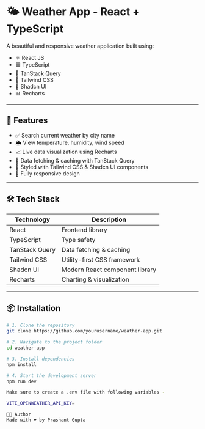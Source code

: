 # 🌤️ Weather App - React + TypeScript

A beautiful and responsive weather application built using:

- ⚛️ React JS
- 🟦 TypeScript
- 🎣 TanStack Query
- 💅 Tailwind CSS
- 🎨 Shadcn UI
- 📊 Recharts

---

## 🚀 Features

- ✅ Search current weather by city name
- 🌦️ View temperature, humidity, wind speed
- 📈 Live data visualization using Recharts
- 🧠 Data fetching & caching with TanStack Query
- 🎨 Styled with Tailwind CSS & Shadcn UI components
- 📱 Fully responsive design

---

## 🛠️ Tech Stack

| Technology        | Description                        |
|------------------|------------------------------------|
| React            | Frontend library                   |
| TypeScript       | Type safety                        |
| TanStack Query   | Data fetching & caching            |
| Tailwind CSS     | Utility-first CSS framework        |
| Shadcn UI        | Modern React component library     |
| Recharts         | Charting & visualization           |

---

## 📦 Installation

```bash
# 1. Clone the repository
git clone https://github.com/yourusername/weather-app.git

# 2. Navigate to the project folder
cd weather-app

# 3. Install dependencies
npm install

# 4. Start the development server
npm run dev

Make sure to create a .env file with following variables -

VITE_OPENWEATHER_API_KEY=

🧑‍💻 Author
Made with ❤️ by Prashant Gupta

